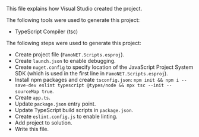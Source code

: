 This file explains how Visual Studio created the project.

The following tools were used to generate this project:
- TypeScript Compiler (tsc)

The following steps were used to generate this project:
- Create project file (`FamoNET.Scripts.esproj`).
- Create `launch.json` to enable debugging.
- Create `nuget.config` to specify location of the JavaScript Project System SDK (which is used in the first line in `FamoNET.Scripts.esproj`).
- Install npm packages and create `tsconfig.json`: `npm init && npm i --save-dev eslint typescript @types/node && npx tsc --init --sourceMap true`.
- Create `app.ts`.
- Update `package.json` entry point.
- Update TypeScript build scripts in `package.json`.
- Create `eslint.config.js` to enable linting.
- Add project to solution.
- Write this file.
